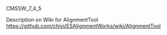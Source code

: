CMSSW_7_4_5

Description on Wiki for AlignmentTool
https://github.com/chiyi/ESAlignmentWorks/wiki/AlignmentTool


